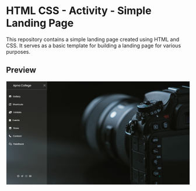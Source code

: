 # HTML CSS - Activity - Simple Landing Page

This repository contains a simple landing page created using HTML and CSS. It serves as a basic template for building a landing page for various purposes.

## Preview

![Landing Page Preview](preview.png)


